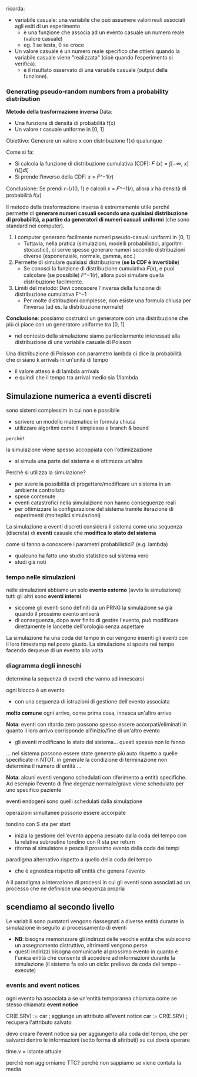ricorda:
- variabile casuale: una variabile che può assumere valori reali associati agli esiti di un esperimento
    - è una funzione che associa ad un evento casuale un numero reale (valore casuale)
    - eg. 1 se testa, 0 se croce
- Un valore casuale è un numero reale specifico che ottieni quando la variabile casuale viene "realizzata" (cioè quando l’esperimento si verifica).
    - è il risultato osservato di una variabile casuale (output della funzione).



### Generating pseudo-random numbers from a probability distribution

**Metodo della trasformazione inversa**
Data: 
- Una funzione di densità di probabilità f(x)
- Un valore r casuale uniforme in [0, 1] 

Obiettivo: Generare un valore x con distribuzione f(x) qualunque

Come si fa:
- Si calcola la funzione di distribuzione cumulativa (CDF): 𝐹 (𝑥) = ∫[−∞, 𝑥] 𝑓(𝜉)𝑑𝜉
- Si prende l’inverso della CDF: 𝑥 = 𝐹^−1(𝑟)

Conclusione: Se prendi 𝑟∼𝑈(0, 1) e calcoli 𝑥 = 𝐹^−1(𝑟), allora 𝑥 ha densità di probabilità 𝑓(𝑥)


Il metodo della trasformazione inversa è estremamente utile perché permette di **generare numeri casuali secondo una qualsiasi distribuzione di probabilità, a partire da generatori di numeri casuali uniformi** (che sono standard nei computer).
 
1. I computer generano facilmente numeri pseudo-casuali uniformi in [0, 1] 
    - Tuttavia, nella pratica (simulazioni, modelli probabilistici, algoritmi stocastici), ci serve spesso generare numeri secondo distribuzioni diverse (esponenziale, normale, gamma, ecc.)
2. Permette di simulare qualsiasi distribuzione (**se la CDF è invertibile**)
    - Se conosci la funzione di distribuzione cumulativa 𝐹(𝑥), e puoi calcolare (se possibile) 𝐹^−1(𝑟), allora puoi simulare quella distribuzione facilmente.
3. Limiti del metodo: Devi conoscere l'inversa della funzione di distribuzione cumulativa F^−1
    - Per molte distribuzioni complesse, non esiste una formula chiusa per l'inversa (ad es. la distribuzione normale)



**Conclusione**: possiamo costruirci un generatore con una distribuzione che più ci piace con un generatore uniforme tra [0, 1]
- nel contesto della simulazione siamo particolarmente interessati alla distribuzione di una variabile casuale di Poisson

Una distribuzione di Poisson con parametro lambda ci dice la probabilità che ci siano k arrivals in un'unità di tempo
- il valore atteso è di lambda arrivals
- e quindi che il tempo tra arrival medio sia 1/lambda




## Simulazione numerica a eventi discreti
sono sistemi complessim in cui non è possibile
- scrivere un modello matematico in formula chiusa
- utilizzare algoritmi come il simplesso e branch & bound

```perchè?```

la simulazione viene spesso accoppiata con l'ottimizzazione
- si simula una parte del sistema e si ottimizza un'altra

Perchè si utilizza la simulazione?
- per avere la possibilità di progettare/modificare un sistema in un ambiente controllato
- spese contenute
- eventi catastrofici nella simulaizione non hanno conseguenze reali
- per ottimizzare la configurazione del sistema tramite iterazione di esperimenti (molteplici simulazioni)

La simulazione a eventi discreti considera il sistema come una sequenza (discreta) di **eventi** casuale che **modifica lo stato del sistema**


come si fanno a conoscere i parametri probabilistici? (e.g. lambda)
- qualcuno ha fatto uno studio statistico sul sistema vero
- studi già noti



### tempo nelle simulazioni
nelle simulazioni abbiamo un solo **evento esterno** (avvio la simulazione) tutti gli altri sono **eventi interni**
- siccome gli eventi sono definiti da un PRNG la simulazione sa già quando il prossimo evento arriverà
- di conseguenza, dopo aver finito di gestire l'evento, può modificare direttamente le lancette dell'orologio senza aspettare 

La simulazione ha una coda del tempo in cui vengono inseriti gli eventi con il loro timestamp nel posto giusto. La simulazione si sposta nel tempo facendo dequeue di un evento alla volta



### diagramma degli inneschi
determina la sequenza di eventi che vanno ad innescarsi

ogni blocco è un evento
- con una sequenza di istruzioni di gestione dell'evento associata



**molto comune**
ogni arrivo, come prima cosa, innesca un'altro arrivo




**Nota**: eventi con ritardo zero possono spesso essere accorpati/eliminati in quanto il loro arrivo corrisponde all'inizio/fine di un'altro evento
- gli eventi modificano lo stato del sistema... questi spesso non lo fanno



... nel sistema possono essere state generate più auto rispetto a quelle specificate in NTOT. in generale la condizione di terminazione non determina il numero di entità ...



**Nota**: alcuni eventi vengono schedulati con riferimento a entità specifiche. Ad esempio l'evento di fine degenze normale/grave viene schedulato per uno specifico paziente


eventi endogeni sono quelli schedulati dalla simulazione






operazioni simultanee possono essere accorpate


tondino con S sta per start
- inizia la gestione dell'evento appena pescato dalla coda del tempo con la relativa subroutine
tondino con R sta per return
- ritorna al simulatore e pesca il prossimo evento dalla coda dei tempi








paradigma alternativo rispetto a quello della coda del tempo
- che è agnostica rispetto all'entità che genera l'evento

è il paradigma a interazione di processi in cui gli eventi sono associati ad un processo che ne definisce una sequenza propria





## scendiamo al secondo livello
Le variabili sono puntatori vengono riassegnati a diverse entità durante la simulazione in seguito al processamento di eventi
- **NB**: bisogna memorizzare gli indirizzi delle vecchie entità che subiscono un assegnamento distruttivo, altrimenti vengono perse
- questi indirizzi bisogna comunicarle al prossimo evento in quanto è l'unica entità che consente di accedere ad informazioni durante la simulazione (il sistema fa solo un ciclo: prelievo da coda del tempo - execute)





### events and event notices



ogni evento ha associata a se un'entità temporanea chiamata come se stesso chiamata **event notice**



CR(E.SRV) := car ; aggiunge un attributo all'event notice
car := CR(E.SRV) ; recupera l'attributo salvato

devo creare l'event notice sia per aggiungerlo alla coda del tempo, che per salvarci dentro le informazioni (sotto forma di attributi) su cui dovrà operare 



time.v = istante attuale



perchè non aggiorniamo TTC? perchè non sappiamo se viene contata la media